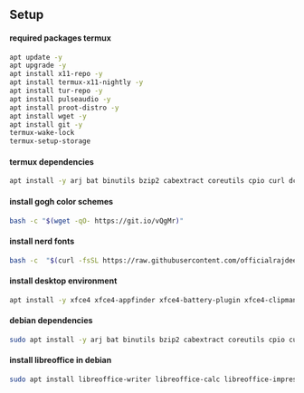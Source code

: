 ## Setup

#### required packages termux

```bash
apt update -y
apt upgrade -y
apt install x11-repo -y
apt install termux-x11-nightly -y
apt install tur-repo -y
apt install pulseaudio -y
apt install proot-distro -y
apt install wget -y
apt install git -y
termux-wake-lock
termux-setup-storage
```

#### termux dependencies

```bash
apt install -y arj bat binutils bzip2 cabextract coreutils cpio curl dconf-editor diffutils eza fd file findutils fzf git grep gzip imagemagick jq less lhasa lzip lzop nala ncompress nodejs openssh openssl p7zip procps python ripgrep sed tar termux-api unrar unzip uuid-utils vim xz-utils zoxide zsh zstd
```

#### install gogh color schemes

```bash
bash -c "$(wget -qO- https://git.io/vQgMr)"
```

#### install nerd fonts

```bash
bash -c  "$(curl -fsSL https://raw.githubusercontent.com/officialrajdeepsingh/nerd-fonts-installer/main/install.sh)"
```

#### install desktop environment

```bash
apt install -y xfce4 xfce4-appfinder xfce4-battery-plugin xfce4-clipman-plugin xfce4-screenshooter xfce4-whiskermenu-plugin ristretto xfce4-notifyd xfce4-pulseaudio-plugin firefox
```


#### debian dependencies

```bash
sudo apt install -y arj bat binutils bzip2 cabextract coreutils cpio curl dconf-cli diffutils eza fd file findutils fzf git grep gzip imagemagick jq less lhasa lzip lzop nala ncompress nodejs openssl p7zip procps python3 ripgrep sed tar unace unrar-free unzip uuid-runtime vim xz-utils zoxide zsh zstd
```

#### install libreoffice in debian

```bash
sudo apt install libreoffice-writer libreoffice-calc libreoffice-impress
```